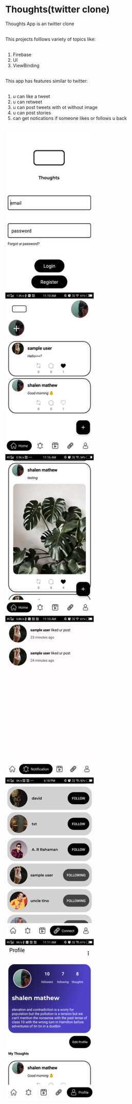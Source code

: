 # Thoughts(twitter clone)

Thoughts App is an twitter clone <br><br>

This projects folllows variety of topics like:<br><br>
1. Firebase <br>
2. UI<br>
3. ViewBinding<br><br>

This app has features similar to twitter:<br><br>
1. u can like a tweet<br>
2. u can retweet<br>
3. u can post tweets with ot without image<br>
4. u can post stories<br>
5. can get notications if someone likes or follows u back<br><br>

<img src="https://github.com/shalenMathew/Twitter-Clone-App/blob/master/Pics/0.png" alt="main" width="275" height="500">
<img src="https://github.com/shalenMathew/Twitter-Clone-App/blob/master/Pics/Screenshot_20231103_111054.png" alt="main" width="275" height="500">
<img src="https://github.com/shalenMathew/Twitter-Clone-App/blob/master/Pics/2.png" alt="starr" width="275" height="500">
<img src="https://github.com/shalenMathew/Twitter-Clone-App/blob/master/Pics/Notif.png" alt="starr" width="275" height="500">
<img src="https://github.com/shalenMathew/Twitter-Clone-App/blob/master/Pics/3.png" alt="starr" width="275" height="500">
<img src="https://github.com/shalenMathew/Twitter-Clone-App/blob/master/Pics/4.png" alt="starr" width="275" height="500">






